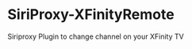 SiriProxy-XFinityRemote
=======================

Siriproxy Plugin to change channel on your XFinity TV
